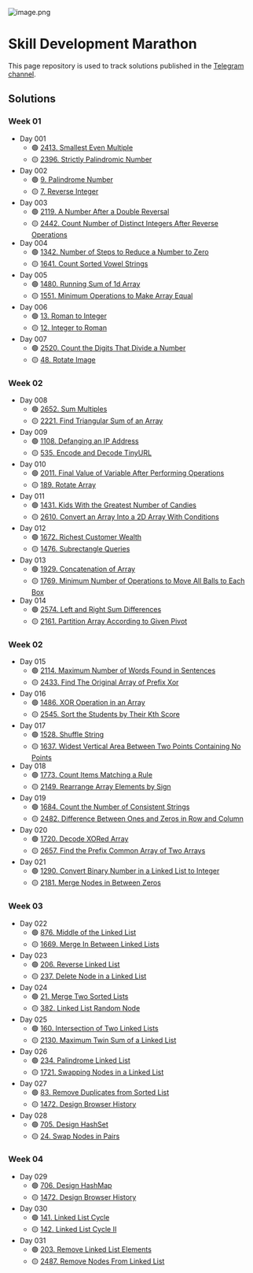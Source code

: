 ![image.png](./solutions/resources/khamidulla_Skill_Development_Marathon_afda4bea-8d4d-43c8-ab88-f2636c0be2c1.png)

# Skill Development Marathon
This page repository is used to track solutions published in the [Telegram channel](https://t.me/khamidulla_inoyatov_microblog). 

## Solutions

### Week 01

- Day 001
    - :green_circle: [2413. Smallest Even Multiple](solutions/001.md)
    - :yellow_circle: [2396. Strictly Palindromic Number](solutions/002.md)
- Day 002
    - :green_circle: [9. Palindrome Number](solutions/003.md)
    - :yellow_circle: [7. Reverse Integer](solutions/004.md)
- Day 003
    - :green_circle: [2119. A Number After a Double Reversal](solutions/005.md)
    - :yellow_circle: [2442. Count Number of Distinct Integers After Reverse Operations](solutions/006.md)
- Day 004
    - :green_circle: [1342. Number of Steps to Reduce a Number to Zero](solutions/007.md)
    - :yellow_circle: [1641. Count Sorted Vowel Strings](solutions/008.md)
- Day 005
    - :green_circle: [1480. Running Sum of 1d Array](solutions/009.md)
    - :yellow_circle: [1551. Minimum Operations to Make Array Equal](solutions/010.md)
- Day 006
    - :green_circle: [13. Roman to Integer](solutions/011.md)
    - :yellow_circle: [12. Integer to Roman](solutions/012.md)
- Day 007
    - :green_circle: [2520. Count the Digits That Divide a Number](solutions/013.md)
    - :yellow_circle: [48. Rotate Image](solutions/014.md)

### Week 02

- Day 008
    - :green_circle: [2652. Sum Multiples](solutions/015.md)
    - :yellow_circle: [2221. Find Triangular Sum of an Array](solutions/016.md)
- Day 009
    - :green_circle: [1108. Defanging an IP Address](solutions/017.md)
    - :yellow_circle: [535. Encode and Decode TinyURL](solutions/018.md)
- Day 010
    - :green_circle: [2011. Final Value of Variable After Performing Operations](solutions/019.md)
    - :yellow_circle: [189. Rotate Array](solutions/020.md)
- Day 011
    - :green_circle: [1431. Kids With the Greatest Number of Candies](solutions/021.md)
    - :yellow_circle: [2610. Convert an Array Into a 2D Array With Conditions](solutions/022.md)
- Day 012
    - :green_circle: [1672. Richest Customer Wealth](solutions/023.md)
    - :yellow_circle: [1476. Subrectangle Queries](solutions/024.md)
- Day 013
    - :green_circle: [1929. Concatenation of Array](solutions/025.md)
    - :yellow_circle: [1769. Minimum Number of Operations to Move All Balls to Each Box](solutions/026.md)
- Day 014
    - :green_circle: [2574. Left and Right Sum Differences](solutions/027.md)
    - :yellow_circle: [2161. Partition Array According to Given Pivot](solutions/028.md)

### Week 02

- Day 015
    - :green_circle: [2114. Maximum Number of Words Found in Sentences](solutions/029.md)
    - :yellow_circle: [2433. Find The Original Array of Prefix Xor](solutions/030.md)
- Day 016
    - :green_circle: [1486. XOR Operation in an Array](solutions/031.md)
    - :yellow_circle: [2545. Sort the Students by Their Kth Score](solutions/032.md)
- Day 017
    - :green_circle: [1528. Shuffle String](solutions/033.md)
    - :yellow_circle: [1637. Widest Vertical Area Between Two Points Containing No Points](solutions/034.md)
- Day 018
    - :green_circle: [1773. Count Items Matching a Rule](solutions/035.md)
    - :yellow_circle: [2149. Rearrange Array Elements by Sign](solutions/036.md)
- Day 019
    - :green_circle: [1684. Count the Number of Consistent Strings](solutions/037.md)
    - :yellow_circle: [2482. Difference Between Ones and Zeros in Row and Column](solutions/038.md)
- Day 020
    - :green_circle: [1720. Decode XORed Array](solutions/039.md)
    - :yellow_circle: [2657. Find the Prefix Common Array of Two Arrays](solutions/040.md)
- Day 021
    - :green_circle: [1290. Convert Binary Number in a Linked List to Integer](solutions/041.md)
    - :yellow_circle: [2181. Merge Nodes in Between Zeros](solutions/042.md)

### Week 03

- Day 022
    - :green_circle: [876. Middle of the Linked List](solutions/043.md)
    - :yellow_circle: [1669. Merge In Between Linked Lists](solutions/044.md)
- Day 023
    - :green_circle: [206. Reverse Linked List](solutions/045.md)
    - :yellow_circle: [237. Delete Node in a Linked List](solutions/046.md)
- Day 024
    - :green_circle: [21. Merge Two Sorted Lists](solutions/047.md)
    - :yellow_circle: [382. Linked List Random Node](solutions/048.md)
- Day 025
    - :green_circle: [160. Intersection of Two Linked Lists](solutions/049.md)
    - :yellow_circle: [2130. Maximum Twin Sum of a Linked List](solutions/050.md)
- Day 026
    - :green_circle: [234. Palindrome Linked List](solutions/051.md)
    - :yellow_circle: [1721. Swapping Nodes in a Linked List](solutions/052.md)
- Day 027
    - :green_circle: [83. Remove Duplicates from Sorted List](solutions/053.md)
    - :yellow_circle: [1472. Design Browser History](solutions/054.md)
- Day 028
    - :green_circle: [705. Design HashSet](solutions/055.md)
    - :yellow_circle: [24. Swap Nodes in Pairs](solutions/056.md)

### Week 04

- Day 029
    - :green_circle: [706. Design HashMap](solutions/057.md)
    - :yellow_circle: [1472. Design Browser History](solutions/058.md)
- Day 030
    - :green_circle: [141. Linked List Cycle](solutions/059.md)
    - :yellow_circle: [142. Linked List Cycle II](solutions/060.md)
- Day 031
    - :green_circle: [203. Remove Linked List Elements](solutions/061.md)
    - :yellow_circle: [2487. Remove Nodes From Linked List](solutions/062.md)
